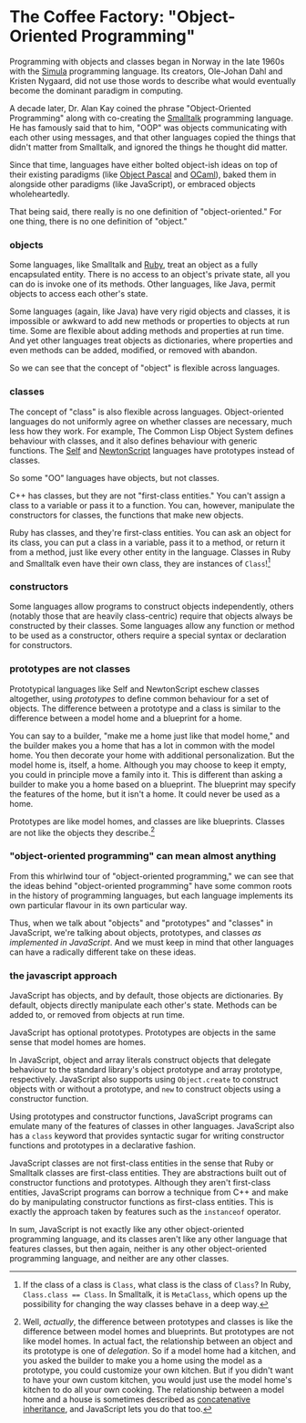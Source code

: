 # The Coffee Factory: "Object-Oriented Programming"

Programming with objects and classes began in Norway in the late 1960s with the [Simula] programming language. Its creators, Ole-Johan Dahl and Kristen Nygaard, did not use those words to describe what would eventually become the dominant paradigm in computing.

A decade later, Dr. Alan Kay coined the phrase "Object-Oriented Programming" along with co-creating the [Smalltalk] programming language. He has famously said that to him, "OOP" was objects communicating with each other using messages, and that other languages copied the things that didn't matter from Smalltalk, and ignored the things he thought did matter.

[Simula]: https://en.wikipedia.org/wiki/Simula
[Smalltalk]: https://en.wikipedia.org/wiki/Smalltalk

Since that time, languages have either bolted object-ish ideas on top of their existing paradigms (like [Object Pascal] and [OCaml]), baked them in alongside other paradigms (like JavaScript), or embraced objects wholeheartedly.

[Object Pascal]: https://en.wikipedia.org/wiki/Object_Pascal
[OCaml]: https://en.wikipedia.org/wiki/OCaml
[C++]: https://en.wikipedia.org/wiki/C%2B%2B

That being said, there really is no one definition of "object-oriented." For one thing, there is no one definition of "object."

### objects

Some languages, like Smalltalk and [Ruby], treat an object as a fully encapsulated entity. There is no access to an object's private state, all you can do is invoke one of its methods. Other languages, like Java, permit objects to access each other's  state.

[Ruby]: https://en.wikipedia.org/wiki/Ruby_(programming_language)

Some languages (again, like Java) have very rigid objects and classes, it is impossible or awkward to add new methods or properties to objects at run time. Some are flexible about adding methods and properties at run time. And yet other languages treat objects as dictionaries, where properties and even methods can be added, modified, or removed with abandon.

So we can see that the concept of "object" is flexible across languages.

### classes

The concept of "class" is also flexible across languages. Object-oriented languages do not uniformly agree on whether classes are necessary, much less how they work. For example, The Common Lisp Object System defines behaviour with classes, and it also defines behaviour with generic functions. The [Self] and [NewtonScript] languages have prototypes instead of classes.

So some "OO" languages have objects, but not classes.

[Self]: https://en.wikipedia.org/wiki/Self_(programming_language)
[NewtonScript]: https://en.wikipedia.org/wiki/NewtonScript

C++ has classes, but they are not "first-class entities." You can't assign a class to a variable or pass it to a function. You can, however, manipulate the constructors for classes, the functions that make new objects.

Ruby has classes, and they're first-class entities. You can ask an object for its class, you can put a class in a variable, pass it to a method, or return it from a method, just like every other entity in the language. Classes in Ruby and Smalltalk even have their own class, they are instances of `Class`![^meta]

[^meta]: If the class of a class is `Class`, what class is the class of `Class`? In Ruby, `Class.class == Class`. In Smalltalk, it is `MetaClass`, which opens up the possibility for changing the way classes behave in a deep way.

### constructors

Some languages allow programs to construct objects independently, others (notably those that are heavily class-centric) require that objects always be constructed by their classes. Some languages allow any function or method to be used as a constructor, others require a special syntax or declaration for constructors.

### prototypes are not classes

Prototypical languages like Self and NewtonScript eschew classes altogether, using *prototypes* to define common behaviour for a set of objects. The difference between a prototype and a class is similar to the difference between a model home and a blueprint for a home.

You can say to a builder, "make me a home just like that model home," and the builder makes you a home that has a lot in common with the model home. You then decorate your home with additional personalization. But the model home is, itself, a home. Although you may choose to keep it empty, you could in principle move a family into it. This is different than asking a builder to make you a home based on a blueprint. The blueprint may specify the features of the home, but it isn't a home. It could never be used as a home.

Prototypes are like model homes, and classes are like blueprints. Classes are not like the objects they describe.[^wellactually]

[^wellactually]: Well, *actually*, the difference between prototypes and classes is like the difference between model homes and blueprints. But prototypes are not like model homes. In actual fact, the relationship between an object and its prototype is one of *delegation*. So if a model home had a kitchen, and you asked the builder to make you a home using the model as a prototype, you could customize your own kitchen. But if you didn't want to have your own custom kitchen, you would just use the model home's kitchen to do all your own cooking. The relationship between a model home and a house is sometimes described as [concatenative inheritance](https://medium.com/javascript-scene/common-misconceptions-about-inheritance-in-javascript-d5d9bab29b0a), and JavaScript lets you do that too.

### "object-oriented programming" can mean almost anything

From this whirlwind tour of "object-oriented programming," we can see that the ideas behind "object-oriented programming" have some common roots in the history of programming languages, but each language implements its own particular flavour in its own particular way.

Thus, when we talk about "objects" and "prototypes" and "classes" in JavaScript, we're talking about objects, prototypes, and classes *as implemented in JavaScript*. And we must keep in mind that other languages can have a radically different take on these ideas.

### the javascript approach

JavaScript has objects, and by default, those objects are dictionaries. By default, objects directly manipulate each other's state. Methods can be added to, or removed from objects at run time.

JavaScript has optional prototypes. Prototypes are objects in the same sense that model homes are homes. 

In JavaScript, object and array literals construct objects that delegate behaviour to the standard library's object prototype and array prototype, respectively. JavaScript also supports using `Object.create` to construct objects with or without a prototype, and `new` to construct objects using a constructor function.

Using prototypes and constructor functions, JavaScript programs can emulate many of the features of classes in other languages. JavaScript also has a `class` keyword that provides syntactic sugar for writing constructor functions and prototypes in a declarative fashion.

JavaScript classes are not first-class entities in the sense that Ruby or Smalltalk classes are first-class entities. They are abstractions built out of constructor functions and prototypes. Although they aren't first-class entities, JavaScript programs can borrow a technique from C++ and make do by manipulating constructor functions as first-class entities. This is exactly the approach taken by features such as the `instanceof` operator.

In sum, JavaScript is not exactly like any other object-oriented programming language, and its classes aren't like any other language that features classes, but then again, neither is any other object-oriented programming language, and neither are any other classes.
